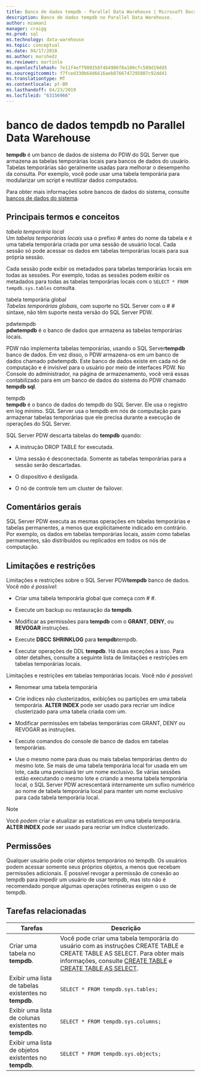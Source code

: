 ```yaml
---
title: Banco de dados tempdb - Parallel Data Warehouse | Microsoft Docs
description: Banco de dados tempdb no Parallel Data Warehouse.
author: mzaman1
manager: craigg
ms.prod: sql
ms.technology: data-warehouse
ms.topic: conceptual
ms.date: 04/17/2018
ms.author: murshedz
ms.reviewer: martinle
ms.openlocfilehash: 7e11f4eff980358f4b4906f8a100cfc509d19dd5
ms.sourcegitcommit: f7fced330b64d6616aeb8766747295807c92dd41
ms.translationtype: MT
ms.contentlocale: pt-BR
ms.lasthandoff: 04/23/2019
ms.locfileid: "63156966"
---
```

# <a name="tempdb-database-in-parallel-data-warehouse"></a>banco de dados tempdb no Parallel Data Warehouse
**tempdb** é um banco de dados de sistema do PDW do SQL Server que armazena as tabelas temporárias locais para bancos de dados do usuário. Tabelas temporárias são geralmente usadas para melhorar o desempenho da consulta. Por exemplo, você pode usar uma tabela temporária para modularizar um script e reutilizar dados computados.  
  
Para obter mais informações sobre bancos de dados do sistema, consulte [bancos de dados do sistema](system-databases.md).  
  
## <a name="Basics"></a>Principais termos e conceitos  
*tabela temporária local*  
Um *tabelas temporárias locais* usa o prefixo # antes do nome da tabela e é uma tabela temporária criada por uma sessão de usuário local. Cada sessão só pode acessar os dados em tabelas temporárias locais para sua própria sessão.  
  
Cada sessão pode exibir os metadados para tabelas temporárias locais em todas as sessões. Por exemplo, todas as sessões podem exibir os metadados para todas as tabelas temporárias locais com o `SELECT * FROM tempdb.sys.tables` consulta.  
  
tabela temporária global  
*Tabelas temporárias globais*, com suporte no SQL Server com o # # sintaxe, não têm suporte nesta versão do SQL Server PDW.  
  
pdwtempdb  
**pdwtempdb** é o banco de dados que armazena as tabelas temporárias locais.  
  
PDW não implementa tabelas temporárias, usando o SQL Server**tempdb** banco de dados. Em vez disso, o PDW armazena-os em um banco de dados chamado pdwtempdb. Este banco de dados existe em cada nó de computação e é invisível para o usuário por meio de interfaces PDW. No Console do administrador, na página de armazenamento, você verá essas contabilizado para em um banco de dados do sistema do PDW chamado **tempdb sql**.  
  
tempdb  
**tempdb** é o banco de dados do tempdb do SQL Server. Ele usa o registro em log mínimo. SQL Server usa o tempdb em nós de computação para armazenar tabelas temporárias que ele precisa durante a execução de operações do SQL Server.  
  
SQL Server PDW descarta tabelas do **tempdb** quando:  
  
-   A instrução DROP TABLE for executada.  
  
-   Uma sessão é desconectada. Somente as tabelas temporárias para a sessão serão descartadas.  
  
-   O dispositivo é desligada.  
  
-   O nó de controle tem um cluster de failover.  
  
## <a name="general-remarks"></a>Comentários gerais  
SQL Server PDW executa as mesmas operações em tabelas temporárias e tabelas permanentes, a menos que explicitamente indicado em contrário. Por exemplo, os dados em tabelas temporárias locais, assim como tabelas permanentes, são distribuídos ou replicados em todos os nós de computação.  
  
## <a name="LimitationsRestrictions"></a>Limitações e restrições  
Limitações e restrições sobre o SQL Server PDW**tempdb** banco de dados. Você *não é possível:*  
  
-   Criar uma tabela temporária global que começa com # #.  
  
-   Execute um backup ou restauração da **tempdb**.  
  
-   Modificar as permissões para **tempdb** com o **GRANT**, **DENY**, ou **REVOGAR** instruções.  
  
-   Execute **DBCC SHRINKLOG** para **tempdb**tempdb.  
  
-   Executar operações de DDL **tempdb**. Há duas exceções a isso. Para obter detalhes, consulte a seguinte lista de limitações e restrições em tabelas temporárias locais.  
  
Limitações e restrições em tabelas temporárias locais. Você *não é possível:*  
  
-   Renomear uma tabela temporária  
  
-   Crie índices não clusterizados, exibições ou partições em uma tabela temporária. **ALTER INDEX** pode ser usado para recriar um índice clusterizado para uma tabela criada com um.  
  
-   Modificar permissões em tabelas temporárias com GRANT, DENY ou REVOGAR as instruções.  
  
-   Execute comandos do console de banco de dados em tabelas temporárias.  
  
-   Use o mesmo nome para duas ou mais tabelas temporárias dentro do mesmo lote. Se mais de uma tabela temporária local for usada em um lote, cada uma precisará ter um nome exclusivo. Se várias sessões estão executando o mesmo lote e criando a mesma tabela temporária local, o SQL Server PDW acrescentará internamente um sufixo numérico ao nome de tabela temporária local para manter um nome exclusivo para cada tabela temporária local.  
  
> [!NOTE]  
> Você *podem* criar e atualizar as estatísticas em uma tabela temporária. **ALTER INDEX** pode ser usado para recriar um índice clusterizado.  
  
## <a name="permissions"></a>Permissões  
Qualquer usuário pode criar objetos temporários no tempdb. Os usuários podem acessar somente seus próprios objetos, a menos que recebam permissões adicionais. É possível revogar a permissão de conexão ao tempdb para impedir um usuário de usar tempdb, mas isto não é recomendado porque algumas operações rotineiras exigem o uso de tempdb.  
  
## <a name="RelatedTasks"></a>Tarefas relacionadas  
  
|Tarefas|Descrição|  
|---------|---------------|  
|Criar uma tabela no **tempdb**.|Você pode criar uma tabela temporária do usuário com as instruções CREATE TABLE e CREATE TABLE AS SELECT. Para obter mais informações, consulte [CREATE TABLE](../t-sql/statements/create-table-azure-sql-data-warehouse.md) e [CREATE TABLE AS SELECT](../t-sql/statements/create-table-as-select-azure-sql-data-warehouse.md).|  
|Exibir uma lista de tabelas existentes no **tempdb**.|`SELECT * FROM tempdb.sys.tables;`|  
|Exibir uma lista de colunas existentes no **tempdb**.|`SELECT * FROM tempdb.sys.columns;`|  
|Exibir uma lista de objetos existentes no **tempdb**.|`SELECT * FROM tempdb.sys.objects;`|  
  
<!-- MISSING LINKS 
## See Also  
[Common Metadata Query Examples &#40;SQL Server PDW&#41;](../sqlpdw/common-metadata-query-examples-sql-server-pdw.md)  
-->
  
